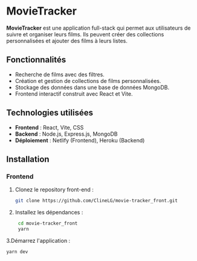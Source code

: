 # MovieTracker

**MovieTracker** est une application full-stack qui permet aux utilisateurs de suivre et organiser leurs films. Ils peuvent créer des collections personnalisées et ajouter des films à leurs listes.

## Fonctionnalités

- Recherche de films avec des filtres.
- Création et gestion de collections de films personnalisées.
- Stockage des données dans une base de données MongoDB.
- Frontend interactif construit avec React et Vite.

## Technologies utilisées

- **Frontend** : React, Vite, CSS
- **Backend** : Node.js, Express.js, MongoDB
- **Déploiement** : Netlify (Frontend), Heroku (Backend)

## Installation

### Frontend

1. Clonez le repository front-end :
   ```bash
   git clone https://github.com/ClineLG/movie-tracker_front.git


2. Installez les dépendances :
   ```bash
    cd movie-tracker_front
    yarn

3.Démarrez l'application :
   ```bash
 yarn dev
